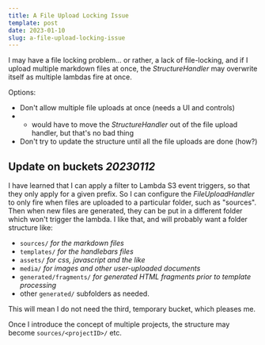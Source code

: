 ```yaml
---
title: A File Upload Locking Issue
template: post
date: 2023-01-10
slug: a-file-upload-locking-issue
---
```

I may have a file locking problem... or rather, a lack of file-locking, and if I upload multiple markdown files at once, the *StructureHandler* may overwrite itself as multiple lambdas fire at once.

Options:

- Don't allow multiple file uploads at once (needs a UI and controls)
- - would have to move the *StructureHandler* out of the file upload handler, but that's no bad thing
- Don't try to update the structure until all the file uploads are done (how?)

## Update on buckets _20230112_

I have learned that I can apply a filter to Lambda S3 event triggers, so that they only apply for a given prefix. So I can configure the *FileUploadHandler* to only fire when files are uploaded to a particular folder, such as "sources". Then when new files are generated, they can be put in a different folder which won't trigger the lambda. I like that, and will probably want a folder structure like:

- `sources/` _for the markdown files_
- `templates/` _for the handlebars files_
- `assets/` _for css, javascript and the like_
- `media/` _for images and other user-uploaded documents_
- `generated/fragments/` _for generated HTML fragments prior to template processing_
- other `generated/` subfolders as needed.

This will mean I do not need the third, temporary bucket, which pleases me.

Once I introduce the concept of multiple projects, the structure may become `sources/<projectID>/` etc.


